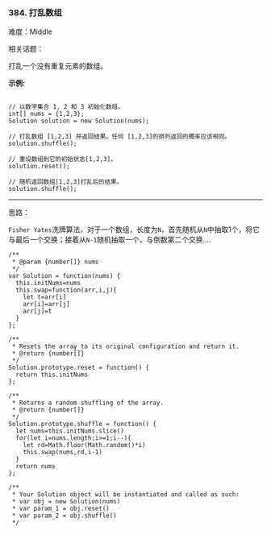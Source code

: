 ### 384. 打乱数组

难度：Middle

相关话题：

打乱一个没有重复元素的数组。



**示例:** 



```

// 以数字集合 1, 2 和 3 初始化数组。
int[] nums = {1,2,3};
Solution solution = new Solution(nums);

// 打乱数组 [1,2,3] 并返回结果。任何 [1,2,3]的排列返回的概率应该相同。
solution.shuffle();

// 重设数组到它的初始状态[1,2,3]。
solution.reset();

// 随机返回数组[1,2,3]打乱后的结果。
solution.shuffle();
```



-----

思路：

`Fisher Yates`洗牌算法，对于一个数组，长度为`N`，首先随机从`N`中抽取1个，将它与最后一个交换；接着从`N-1`随机抽取一个，与倒数第二个交换....

```
/**
 * @param {number[]} nums
 */
var Solution = function(nums) {
  this.initNums=nums
  this.swap=function(arr,i,j){
    let t=arr[i]
    arr[i]=arr[j]
    arr[j]=t
  }
};

/**
 * Resets the array to its original configuration and return it.
 * @return {number[]}
 */
Solution.prototype.reset = function() {
  return this.initNums
};

/**
 * Returns a random shuffling of the array.
 * @return {number[]}
 */
Solution.prototype.shuffle = function() {
  let nums=this.initNums.slice()
  for(let i=nums.length;i>=1;i--){
    let rd=Math.floor(Math.random()*i)
    this.swap(nums,rd,i-1)
  }
  return nums
};

/** 
 * Your Solution object will be instantiated and called as such:
 * var obj = new Solution(nums)
 * var param_1 = obj.reset()
 * var param_2 = obj.shuffle()
 */
```

